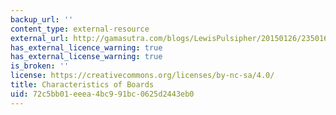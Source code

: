 ```yaml
---
backup_url: ''
content_type: external-resource
external_url: http://gamasutra.com/blogs/LewisPulsipher/20150126/235016/Characteristics_of_Boards.php
has_external_licence_warning: true
has_external_license_warning: true
is_broken: ''
license: https://creativecommons.org/licenses/by-nc-sa/4.0/
title: Characteristics of Boards
uid: 72c5bb01-eeea-4bc9-91bc-0625d2443eb0
---
```

